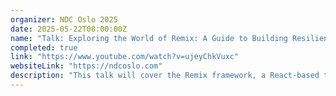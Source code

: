 ```yaml
---
organizer: NDC Oslo 2025
date: 2025-05-22T08:00:00Z
name: "Talk: Exploring the World of Remix: A Guide to Building Resilient and Performant Web Apps"
completed: true
link: "https://www.youtube.com/watch?v=ujeyChkVuxc"
websiteLink: "https://ndcoslo.com"
description: "This talk will cover the Remix framework, a React-based tool for building durable web applications. It will discuss its architecture, features, and advantages over traditional frameworks, along with the build process using Vite, deployment flexibility, and how Remix Route Modules simplify development by integrating data, UI, and interactivity."
---
```

